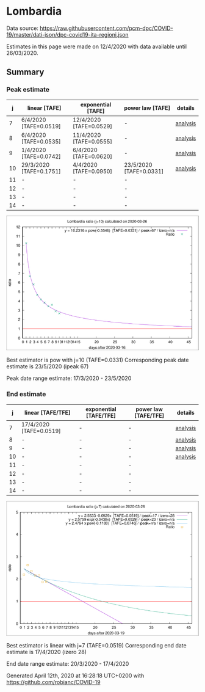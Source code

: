 # Lombardia


Data source: https://raw.githubusercontent.com/pcm-dpc/COVID-19/master/dati-json/dpc-covid19-ita-regioni.json

Estimates in this page were made on 12/4/2020 with data available until 26/03/2020.


## Summary 

### Peak estimate 
|j|linear [TAFE]|exponential [TAFE]|power law [TAFE]|details|
|---|----|-----------|---------|-------|
|7|6/4/2020 [TAFE=0.0519]|12/4/2020 [TAFE=0.0529]|-|[analysis](COVID-19_lombardia_j7_2020-03-26.md)|
|8|6/4/2020 [TAFE=0.0535]|11/4/2020 [TAFE=0.0555]|-|[analysis](COVID-19_lombardia_j8_2020-03-26.md)|
|9|1/4/2020 [TAFE=0.0742]|6/4/2020 [TAFE=0.0620]|-|[analysis](COVID-19_lombardia_j9_2020-03-26.md)|
|10|29/3/2020 [TAFE=0.1751]|4/4/2020 [TAFE=0.0950]|23/5/2020 [TAFE=0.0331]|[analysis](COVID-19_lombardia_j10_2020-03-26.md)|
|11|-|-|-||
|12|-|-|-||
|13|-|-|-||
|14|-|-|-||

![best peak estimate](COVID-19_lombardia_j10_2020-03-26.png)

Best estimator is pow with j=10 (TAFE=0.0331)
Corresponding peak date estimate is 23/5/2020 (ipeak 67)


Peak date range estimate: 17/3/2020 - 23/5/2020

### End estimate 
|j|linear [TAFE/TFE]|exponential [TAFE/TFE]|power law [TAFE/TFE]|details|
|---|----|-----------|---------|-------|
|7|17/4/2020 [TAFE=0.0519]|-|-|[analysis](COVID-19_lombardia_j7_2020-03-26.md)|
|8|-|-|-|[analysis](COVID-19_lombardia_j8_2020-03-26.md)|
|9|-|-|-|[analysis](COVID-19_lombardia_j9_2020-03-26.md)|
|10|-|-|-|[analysis](COVID-19_lombardia_j10_2020-03-26.md)|
|11|-|-|-||
|12|-|-|-||
|13|-|-|-||
|14|-|-|-||

![best zero estimate](COVID-19_lombardia_j7_2020-03-26.png)

Best estimator is linear with j=7 (TAFE=0.0519)
Corresponding end date estimate is 17/4/2020 (izero 28)


End date range estimate: 20/3/2020 - 17/4/2020

Generated April 12th, 2020 at 16:28:18 UTC+0200 with https://github.com/robianc/COVID-19
